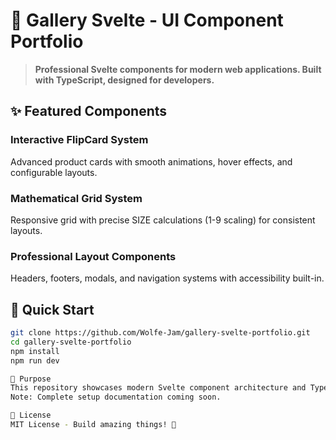 # 🎨 Gallery Svelte - UI Component Portfolio

> **Professional Svelte components for modern web applications. Built with TypeScript, designed for developers.**

## ✨ Featured Components

### **Interactive FlipCard System**
Advanced product cards with smooth animations, hover effects, and configurable layouts.

### **Mathematical Grid System** 
Responsive grid with precise SIZE calculations (1-9 scaling) for consistent layouts.

### **Professional Layout Components**
Headers, footers, modals, and navigation systems with accessibility built-in.

## 🚀 Quick Start

```bash
git clone https://github.com/Wolfe-Jam/gallery-svelte-portfolio.git
cd gallery-svelte-portfolio
npm install
npm run dev

🎯 Purpose
This repository showcases modern Svelte component architecture and TypeScript implementation patterns. All components use demo data for portfolio demonstration.
Note: Complete setup documentation coming soon.

📄 License
MIT License - Build amazing things! 🎉
